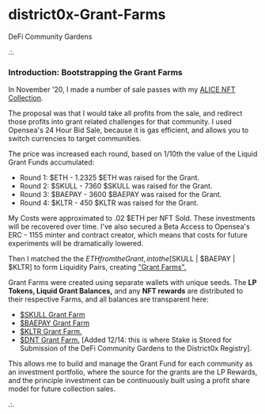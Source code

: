 # district0x-Grant-Farms
DeFi Community Gardens

.:. 

<h3><b>Introduction: Bootstrapping the Grant Farms</b></h3>

In November '20, I made a number of sale passes with my <a href="https://opensea.io/collection/alice">ALICE NFT Collection</a>. 

The proposal was that I would take all profits from the sale, and redirect those profits into grant related challenges for that community. I used Opensea's 24 Hour Bid Sale, because it is gas efficient, and allows you to switch currencies to target communities.

The price was increased each round, based on 1/10th the value of the Liquid Grant Funds accumulated: 

* Round 1: $ETH - 1.2325 $ETH was raised for the Grant. 
* Round 2: $SKULL - 7360 $SKULL was raised for the Grant. 
* Round 3: $BAEPAY - 3600 $BAEPAY was raised for the Grant. 
* Round 4: $KLTR - 450 $KLTR was raised for the Grant.

My Costs were approximated to .02 $ETH per NFT Sold. These investments will be recovered over time. 
I've also secured a Beta Access to Opensea's ERC - 1155 minter and contract creator, which means that costs for future experiments will be dramatically lowered.

Then I matched the the $ETH from the Grant, into the [$SKULL | $BAEPAY | $KLTR] to form Liquidity Pairs, creating <a href="https://beta.cent.co/rootdraws/+atk5fn">"Grant Farms".</a>

Grant Farms were created using separate wallets with unique seeds. The <b>LP Tokens, Liquid Grant Balances,</b> and any <b>NFT rewards</b> are distributed to their respective Farms, and all balances are transparent here: 

* <a href="https://etherscan.io/address/0xbeC346627bA83b471d5ab171618274c5333F9f37">$SKULL Grant Farm</a>
* <a href="https://etherscan.io/address/0xE476C37a862c6603D3179Aa8b10114590Dc1fcfe">$BAEPAY Grant Farm</a> 
* <a href="https://etherscan.io/address/0x77B0F6AB601C6a5B0741CD5B977BB1AaA1794e3e">$KLTR Grant Farm.</a>
* <a href="https://etherscan.io/address/0x3429D8e6Dd9B619340BABF6A23dDd3C519B1B78d#tokentxns">$DNT Grant Farm.</a> [Added 12/14: this is where Stake is Stored for Submission of the DeFi Community Gardens to the District0x Registry].


This allows me to build and manage the Grant Fund for each community as an investment portfolio, where the source for the grants are the LP Rewards, and the principle investment can be continuously built using a profit share model for future collection sales. 

.:. 

